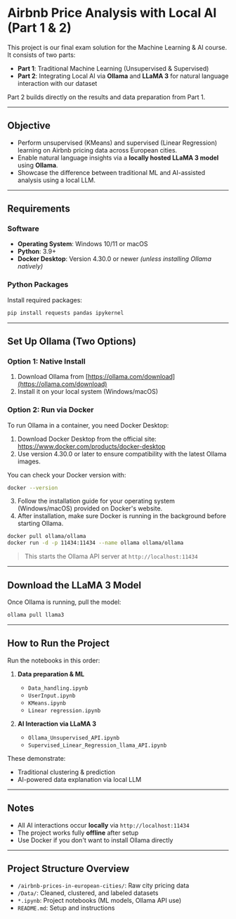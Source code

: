 # Airbnb Price Analysis with Local AI (Part 1 & 2)

This project is our final exam solution for the Machine Learning & AI course. It consists of two parts:

- **Part 1**: Traditional Machine Learning (Unsupervised & Supervised)
- **Part 2**: Integrating Local AI via **Ollama** and **LLaMA 3** for natural language interaction with our dataset

Part 2 builds directly on the results and data preparation from Part 1.

---

## Objective

- Perform unsupervised (KMeans) and supervised (Linear Regression) learning on Airbnb pricing data across European cities.
- Enable natural language insights via a **locally hosted LLaMA 3 model** using **Ollama**.
- Showcase the difference between traditional ML and AI-assisted analysis using a local LLM.

---

## Requirements

### Software
- **Operating System**: Windows 10/11 or macOS
- **Python**: 3.9+
- **Docker Desktop**: Version 4.30.0 or newer *(unless installing Ollama natively)*

### Python Packages
Install required packages:
```bash
pip install requests pandas ipykernel
```

---

## Set Up Ollama (Two Options)

### Option 1: Native Install
1. Download Ollama from [https://ollama.com/download](https://ollama.com/download)
2. Install it on your local system (Windows/macOS)

### Option 2: Run via Docker
To run Ollama in a container, you need Docker Desktop:

1. Download Docker Desktop from the official site: https://www.docker.com/products/docker-desktop
2. Use version 4.30.0 or later to ensure compatibility with the latest Ollama images.

You can check your Docker version with:

```bash
docker --version
```
3. Follow the installation guide for your operating system (Windows/macOS) provided on Docker's website.
4. After installation, make sure Docker is running in the background before starting Ollama.

```bash
docker pull ollama/ollama
docker run -d -p 11434:11434 --name ollama ollama/ollama
```

> This starts the Ollama API server at `http://localhost:11434`

---

## Download the LLaMA 3 Model

Once Ollama is running, pull the model:
```bash
ollama pull llama3
```

---

## How to Run the Project

Run the notebooks in this order:

1. **Data preparation & ML**
   - `Data_handling.ipynb`
   - `UserInput.ipynb`
   - `KMeans.ipynb`
   - `Linear regression.ipynb`

2. **AI Interaction via LLaMA 3**
   - `Ollama_Unsupervised_API.ipynb`
   - `Supervised_Linear_Regression_llama_API.ipynb`

These demonstrate:
- Traditional clustering & prediction
- AI-powered data explanation via local LLM

---

## Notes

- All AI interactions occur **locally** via `http://localhost:11434`
- The project works fully **offline** after setup
- Use Docker if you don't want to install Ollama directly

---

## Project Structure Overview

- `/airbnb-prices-in-european-cities/`: Raw city pricing data
- `/Data/`: Cleaned, clustered, and labeled datasets
- `*.ipynb`: Project notebooks (ML models, Ollama API use)
- `README.md`: Setup and instructions
